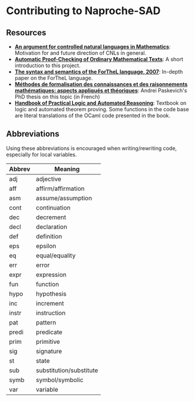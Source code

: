 # Contributing to Naproche-SAD

## Resources

 - **[An argument for controlled natural languages in Mathematics](https://jiggerwit.files.wordpress.com/2019/06/header.pdf)**:
   Motivation for and future direction of CNLs in general.
 - **[Automatic Proof-Checking of Ordinary Mathematical Texts](http://ceur-ws.org/Vol-2307/paper13.pdf)**:
   A short introduction to this project.
 - **[The syntax and semantics of the ForTheL language, 2007](http://nevidal.org/download/forthel.pdf)**:
   In-depth paper on the ForTheL language.
 - **[Méthodes de formalisation des connaissances et des raisonnements mathématiques: aspects appliqués et théoriques](http://tertium.org/papers/thesis-07.fr.pdf)**:
   Andrei Paskevich's PhD thesis on this topic (in French)
- **[Handbook of Practical Logic and Automated Reasoning](https://www.cl.cam.ac.uk/~jrh13/atp/)**:
  Textbook on logic and automated theorem proving. Some functions in the code base are literal translations of the OCaml code presented in the book.

## Abbreviations

Using these abbreviations is encouraged when writing/rewriting code, especially for local variables.

Abbrev | Meaning
------ | -----------------------------
adj    | adjective
aff    | affirm/affirmation
asm    | assume/assumption
cont   | continuation
dec    | decrement
decl   | declaration
def    | definition
eps    | epsilon
eq     | equal/equality
err    | error
expr   | expression
fun    | function
hypo   | hypothesis
inc    | increment
instr  | instruction
pat    | pattern
predi  | predicate
prim   | primitive
sig    | signature
st     | state
sub    | substitution/substitute
symb   | symbol/symbolic
var    | variable